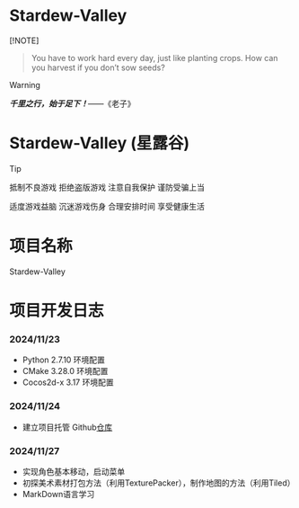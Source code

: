 # Stardew-Valley
[!NOTE]
> You have to work hard every day, just like planting crops. How can you harvest if you don’t sow seeds?

> [!WARNING]
>
> ***千里之行，始于足下！***——《老子》

# Stardew-Valley (星露谷)

> [!TIP]
>
> 抵制不良游戏 拒绝盗版游戏 注意自我保护 谨防受骗上当
>
> 适度游戏益脑 沉迷游戏伤身 合理安排时间 享受健康生活

# 项目名称

Stardew-Valley

# 项目开发日志

### 2024/11/23

- Python 2.7.10 环境配置
- CMake 3.28.0 环境配置
- Cocos2d-x 3.17 环境配置

### 2024/11/24

- 建立项目托管 Github[仓库](https://github.com/Jackey0903/Stardew-Valley/)

### 2024/11/27

- 实现角色基本移动，启动菜单
- 初探美术素材打包方法（利用TexturePacker），制作地图的方法（利用Tiled）
- MarkDown语言学习